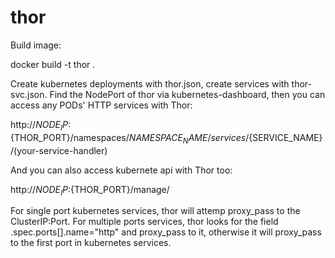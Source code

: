 # thor
Build image:

docker build -t thor .

Create kubernetes deployments with thor.json, create services with thor-svc.json.
Find the NodePort of thor via kubernetes-dashboard, then you can access any PODs' HTTP services with Thor:

http://${NODE_IP}:${THOR_PORT}/namespaces/${NAMESPACE_NAME}/services/${SERVICE_NAME}/(your-service-handler)

And you can also access kubernete api with Thor too:

http://${NODE_IP}:${THOR_PORT}/manage/

For single port kubernetes services, thor will attemp proxy_pass to the ClusterIP:Port.
For multiple ports services, thor looks for the field .spec.ports[].name="http" and proxy_pass to it, otherwise it will proxy_pass to the first port in kubernetes services.

